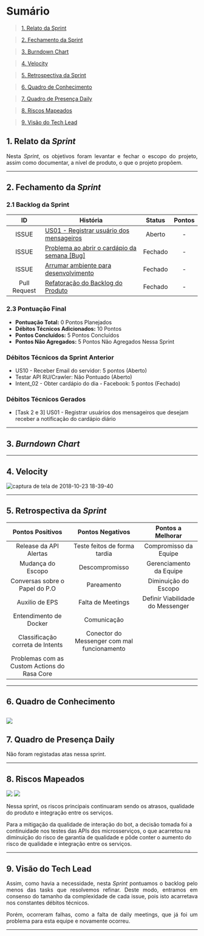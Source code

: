 # Sumário

>[1. Relato da Sprint](#1-relato-da-sprint)

>[2. Fechamento da Sprint](#2-fechamento-da-sprint)

>[3. Burndown Chart](#3-brundown-chart)

>[4. Velocity](#4-velocity)

>[5. Retrospectiva da Sprint](#5-retrospectiva-da-sprint)

>[6. Quadro de Conhecimento](#6-quadro-de-conhecimento)

>[7. Quadro de Presença Daily](#7-quadro-de-presença-daily)

>[8. Riscos Mapeados](#8-riscos-mapeados)

>[9. Visão do Tech Lead](#9-visão-do-tech-lead)

## 1. Relato da _Sprint_

<p align="justify"> Nesta <i>Sprint</i>, os objetivos foram levantar e fechar o escopo do projeto, assim como documentar,  a nível de produto, o que o projeto propõem.


------------

## 2. Fechamento da _Sprint_

### 2.1 Backlog da Sprint

| ID | História | Status | Pontos |
|:--:| ------- | :----: | :----: |
|ISSUE|[US01 - Registrar usuário dos mensageiros](https://github.com/fga-eps-mds/2018.2-Lino/issues/123)| Aberto | - |
|ISSUE|[Problema ao abrir o cardápio da semana [Bug]](https://github.com/BotLino/Lino-WebCrawler/issues/12)| Fechado | - |
|ISSUE|[Arrumar ambiente para desenvolvimento](https://github.com/fga-eps-mds/2018.2-Lino/issues/120)| Fechado | - |
|Pull Request|[Refatoração do Backlog do Produto](https://github.com/fga-eps-mds/2018.2-Lino/pull/118)| Fechado | - |


### 2.3 Pontuação Final

* __Pontuação Total:__ 0 Pontos Planejados
* __Débitos Técnicos Adicionados:__ 10 Pontos 
* __Pontos Concluídos:__ 5 Pontos Concluídos
* __Pontos Não Agregados:__ 5 Pontos Não Agregados Nessa Sprint

### Débitos Técnicos da Sprint Anterior

* US10 - Receber Email do servidor: 5 pontos (Aberto)
* Testar API RU/Crawler: Não Pontuado (Aberto)
* Intent_02 - Obter cardápio do dia - Facebook: 5 pontos (Fechado)

### Débitos Técnicos Gerados

* [Task 2 e 3] US01 - Registrar usuários dos mensageiros que desejam receber a notificação do cardápio diário

------------
## 3. _Burndown Chart_
------------
## 4. Velocity

![captura de tela de 2018-10-23 18-39-40](https://user-images.githubusercontent.com/18364727/47392492-2a4ebb80-d6f3-11e8-9c0b-cb3204ee272d.png)

------------

## 5. Retrospectiva da _Sprint_

| Pontos Positivos                             | Pontos Negativos                            | Pontos a Melhorar                |
| :------------------------------------------: | :-----------------------------------------: | :------------------------------: |
| Release da API Alertas                       | Teste feitos de forma tardia                | Compromisso da Equipe            |
| Mudança do Escopo                            | Descompromisso                              | Gerenciamento da Equipe          |
| Conversas sobre o Papel do P.O               | Pareamento                                  | Diminuição do Escopo             |
| Auxilio de EPS                               | Falta de Meetings                           | Definir Viabilidade do Messenger |
| Entendimento de Docker                       | Comunicação                                 |                                  |
| Classificação correta de Intents             | Conector do Messenger com mal funcionamento |
| Problemas com as Custom Actions do Rasa Core |

------------
## 6. Quadro de Conhecimento
![](https://i.imgur.com/xjFPtQT.png)
------------

## 7. Quadro de Presença Daily

Não foram registadas atas nessa sprint.

------------
## 8. Riscos Mapeados
![](https://i.imgur.com/S7z0BKa.png)
![](https://i.imgur.com/rBcgAim.png)

Nessa sprint, os riscos principais continuaram sendo os atrasos, qualidade do produto e integração entre os serviços. 

Para a mitigação da qualidade de interação do bot, a decisão tomada foi a continuidade nos testes das APIs dos microsserviços, o que acarretou na diminuição do risco de garantia de qualidade e pôde conter o aumento do risco de qualidade e integração entre os serviços.


------------
## 9. Visão do Tech Lead

<p align="justify"> Assim, como havia a necessidade, nesta <i>Sprint</i> pontuamos o backlog pelo menos das tasks que resolvemos refinar. Deste modo, entramos em consenso do tamanho da complexidade de cada issue, pois isto acarretava nos constantes débitos técnicos.</p>

<p align="justify"> Porém, ocorreram falhas, como a falta de daily meetings, que já foi um problema para esta equipe e novamente ocorreu.</p>

------------